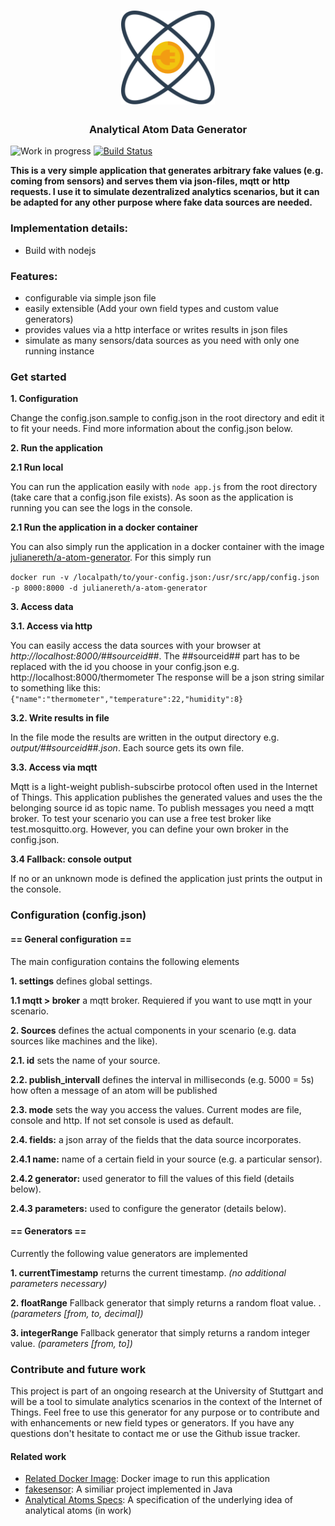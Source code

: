 <h1 align="center">
  <img width="150" src="https://raw.githubusercontent.com/JEreth/A-atom-meta-specs/master/figures/logo.svg?sanitize=true" alt="" />
</h1>

<h3 align="center">Analytical Atom Data Generator</h3>


<img src="https://img.shields.io/badge/status-Work%20in%20progress-yellow.svg?style=flat-square" alt="Work in progress" /> [![Build Status](https://travis-ci.org/JEreth/A-atom-generator.svg?branch=master)](https://travis-ci.org/JEreth/A-atom-generator)

**This is a very simple application that generates arbitrary fake values (e.g. coming from sensors) and serves them via json-files, mqtt or http requests. I use it to simulate dezentralized analytics scenarios, but it can be adapted for any other purpose where fake data sources are needed.**

### Implementation details:

* Build with nodejs

### Features:

* configurable via simple json file
* easily extensible (Add your own field types and custom value generators)
* provides values via a http interface or writes results in json files
* simulate as many sensors/data sources as you need with only one running instance

### Get started

**1.  Configuration**

Change the config.json.sample to config.json in the root directory and edit it to fit your needs. Find more information about the config.json below.

**2.  Run the application**

**2.1 Run local**

You can run the application easily with `node app.js` from the root directory (take care that a config.json file exists).
As soon as the application is running you can see the logs in the console.

**2.1 Run the application in a docker container**

You can also simply run the application in a docker container with the image [julianereth/a-atom-generator](https://hub.docker.com/r/julianereth/a-atom-generator/). For this simply run

`docker run -v /localpath/to/your-config.json:/usr/src/app/config.json -p 8000:8000 -d julianereth/a-atom-generator`

**3. Access data**

**3.1. Access via http**

You can easily access the data sources with your browser at *http://localhost:8000/##sourceid##*. The ##sourceid## part has to be replaced with the id you choose in your config.json e.g. http://localhost:8000/thermometer
The response will be a json string similar to something like this:
`{"name":"thermometer","temperature":22,"humidity":8}`

**3.2. Write results in file**

In the file mode the results are written in the output directory e.g. *output/##sourceid##.json*. Each source gets its own file.

**3.3. Access via mqtt**

Mqtt is a light-weight publish-subscirbe protocol often used in the Internet of Things. This application publishes the generated values and uses the the belonging source id as topic name. To publish messages you need a mqtt broker. To test your scenario you can use a free test broker like test.mosquitto.org. However, you can define your own broker in the config.json.

**3.4 Fallback: console output**

If no or an unknown mode is defined the application just prints the output in the console.

### Configuration (config.json)

#### == General configuration ==
The main configuration contains the following elements

**1. settings** defines global settings.

**1.1 mqtt > broker** a mqtt broker. Requiered  if you want to use mqtt in your scenario.

**2. Sources** defines the actual components in your scenario (e.g. data sources like machines and the like).

**2.1. id** sets the name of your source.

**2.2. publish_intervall** defines the interval in milliseconds (e.g. 5000 = 5s) how often a message of an atom will be published

**2.3. mode** sets the way you access the values. Current modes are file, console and http. If not set console is used as default.

**2.4. fields:** a json array of the fields that the data source incorporates.

**2.4.1 name:** name of a certain field in your source (e.g. a particular sensor).

**2.4.2 generator:** used generator to fill the values of this field (details below).

**2.4.3 parameters:** used to configure the generator (details below).

#### == Generators ==
Currently the following value generators are implemented

**1. currentTimestamp** returns the current timestamp. *(no additional parameters necessary)*

**2. floatRange** Fallback generator that simply returns a random float value. . *(parameters [from, to, decimal])*

**3. integerRange** Fallback generator that simply returns a random integer value. *(parameters [from, to])*


### Contribute and future work
This project is part of an ongoing research at the University of Stuttgart and will be a tool to simulate analytics scenarios in the context of the Internet of Things. Feel free to use this generator for any purpose or to contribute and with enhancements or new field types or generators.
If you have any questions don't hesitate to contact me or use the Github issue tracker.

#### Related work
- [Related Docker Image](https://hub.docker.com/r/julianereth/a-atom-generator/): Docker image to run this application
- [fakesensor](https://github.com/JEreth/fakesensor): A similiar project implemented in Java
- [Analytical Atoms Specs](https://github.com/JEreth/A-atom-meta-specs): A specification of the underlying idea of analytical atoms (in work)
